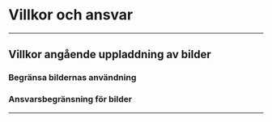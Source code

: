 
# Villkor och ansvar

-----

## Villkor angående uppladdning av bilder

### Begränsa bildernas användning

### Ansvarsbegränsning för bilder

-----
